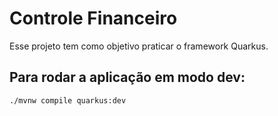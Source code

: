 # Controle Financeiro
Esse projeto tem como objetivo praticar o framework Quarkus.
## Para rodar a aplicação em modo dev:
```shell script
./mvnw compile quarkus:dev
```
